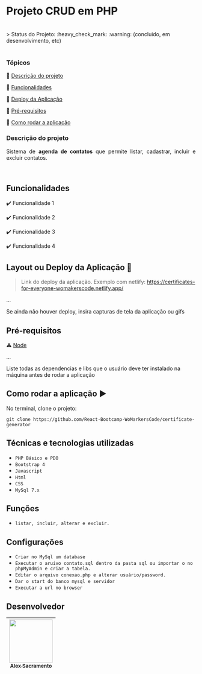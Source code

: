 <h1>Projeto CRUD em PHP</h1> 
<br>
> Status do Projeto: :heavy_check_mark: :warning: (concluido, em desenvolvimento, etc)
<br>
<br>

### Tópicos 

:small_blue_diamond: [Descrição do projeto](#descrição-do-projeto)

:small_blue_diamond: [Funcionalidades](#funcionalidades)

:small_blue_diamond: [Deploy da Aplicação](#deploy-da-aplicação-dash)

:small_blue_diamond: [Pré-requisitos](#pré-requisitos)

:small_blue_diamond: [Como rodar a aplicação](#como-rodar-a-aplicação-arrow_forward)
<br>

### Descrição do projeto 

<p align="justify">
 Sistema de <b>agenda de contatos</b> que permite listar, cadastrar, incluir e excluir contatos.
</p>
<br>

## Funcionalidades

:heavy_check_mark: Funcionalidade 1  

:heavy_check_mark: Funcionalidade 2  

:heavy_check_mark: Funcionalidade 3  

:heavy_check_mark: Funcionalidade 4  

## Layout ou Deploy da Aplicação :dash:

> Link do deploy da aplicação. Exemplo com netlify: https://certificates-for-everyone-womakerscode.netlify.app/

... 

Se ainda não houver deploy, insira capturas de tela da aplicação ou gifs

## Pré-requisitos

:warning: [Node](https://nodejs.org/en/download/)

...

Liste todas as dependencias e libs que o usuário deve ter instalado na máquina antes de rodar a aplicação 

## Como rodar a aplicação :arrow_forward:

No terminal, clone o projeto: 

```
git clone https://github.com/React-Bootcamp-WoMarkersCode/certificate-generator
```


## Técnicas e tecnologias utilizadas
- `PHP Básico e PDO`
- `Bootstrap 4`
- `Javascript`
- `Html`
- `CSS`
- `MySql 7.x`

## Funções
- `listar, incluir, alterar e excluir.`

## Configurações
- `Criar no MySql um database`
- `Executar o aruivo contato.sql dentro da pasta sql ou importar o no phpMyAdmin e criar a tabela.`
- `Editar o arquivo conexao.php e alterar usuário/password.`
- `Dar o start do banco mysql e servidor`
- `Executar a url no browser`

## Desenvolvedor

| [<img src="https://avatars.githubusercontent.com/atsacramento" width=115><br><sub>Alex Sacramento</sub>](https://github.com/atsacramento) |
| :---: |
